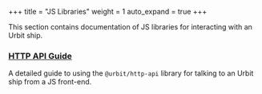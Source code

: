 +++
title = "JS Libraries"
weight = 1
auto_expand = true
+++

This section contains documentation of JS libraries for interacting with an Urbit ship.

### [HTTP API Guide](/tools/js-libs/http-api-guide)

A detailed guide to using the `@urbit/http-api` library for talking to an Urbit ship from a JS front-end.
